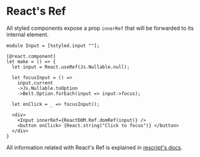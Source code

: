 # React's Ref

All styled components expose a prop `innerRef` that will be forwarded to its internal element.

```reason
module Input = [%styled.input ""];

[@react.component]
let make = () => {
  let input = React.useRef(Js.Nullable.null);

  let focusInput = () =>
    input.current
    ->Js.Nullable.toOption
    ->Belt.Option.forEach(input => input->focus);

  let onClick = _ => focusInput();

  <div>
    <Input innerRef={ReactDOM.Ref.domRef(input)} />
    <button onClick> {React.string("Click to focus")} </button>
  </div>
}
```

All information related with React's Ref is explained in [rescript's docs](https://rescript-lang.org/docs/react/latest/forwarding-refs).
